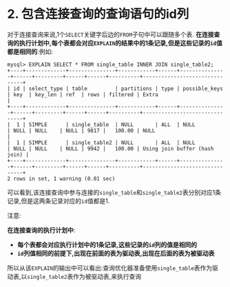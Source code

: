 # 2. 包含连接查询的查询语句的id列

对于连接查询来说,1个`SELECT`关键字后边的`FROM`子句中可以跟随多个表.
**在连接查询的执行计划中,每个表都会对应`EXPLAIN`的结果中的1条记录,但是这些记录的`id`值都是相同的**.例如:

```
mysql> EXPLAIN SELECT * FROM single_table INNER JOIN single_table2;
+----+-------------+---------------+------------+------+---------------+------+---------+------+------+----------+-------------------------------+
| id | select_type | table         | partitions | type | possible_keys | key  | key_len | ref  | rows | filtered | Extra                         |
+----+-------------+---------------+------------+------+---------------+------+---------+------+------+----------+-------------------------------+
|  1 | SIMPLE      | single_table  | NULL       | ALL  | NULL          | NULL | NULL    | NULL | 9817 |   100.00 | NULL                          |
|  1 | SIMPLE      | single_table2 | NULL       | ALL  | NULL          | NULL | NULL    | NULL | 9942 |   100.00 | Using join buffer (hash join) |
+----+-------------+---------------+------------+------+---------------+------+---------+------+------+----------+-------------------------------+
2 rows in set, 1 warning (0.01 sec)
```

可以看到,该连接查询中参与连接的`single_table`和`single_table2`表分别对应1条记录,但是这两条记录对应的`id`值都是1.

注意:

**在连接查询的执行计划中**:

- **每个表都会对应执行计划中的1条记录,这些记录的`id`列的值是相同的**
- **`id`列值相同的前提下,出现在前面的表为驱动表,出现在后面的表为被驱动表**

所以从该`EXPLAIN`的输出中可以看出:查询优化器准备使用`single_table`表作为驱动表,以`single_table2`表作为被驱动表,来执行查询
